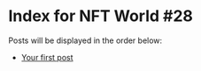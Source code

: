 # Index for NFT World #28
Posts will be displayed in the order below:

- [Your first post](./001-first.md)

